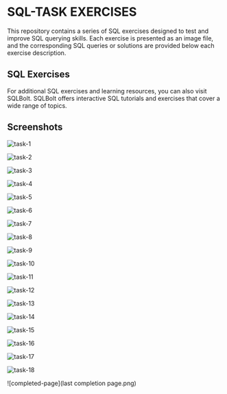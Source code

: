 # SQL-TASK EXERCISES
This repository contains a series of SQL exercises designed to test and improve SQL querying skills. Each exercise is presented as an image file, and the corresponding SQL queries or solutions are provided below each exercise description.

## SQL Exercises
For additional SQL exercises and learning resources, you can also visit SQLBolt. SQLBolt offers interactive SQL tutorials and exercises that cover a wide range of topics.

## Screenshots
![task-1](task-1.png)

![task-2](task-2.png)

![task-3](task-3.png)

![task-4](task-4.png)

![task-5](task-5.png)

![task-6](task-6.png)

![task-7](task-7.png)

![task-8](task-8.png)

![task-9](task-9.png)

![task-10](task-10.png)

![task-11](task-11.png)

![task-12](task-12.png)

![task-13](task-13.png)

![task-14](task-14.png)

![task-15](task-15.png)

![task-16](task-16.png)

![task-17](task-17.png)

![task-18](task-18.png)

![completed-page](last completion page.png)


